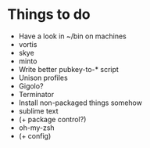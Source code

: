 # Things to do

* Have a look in ~/bin on machines
 * vortis
 * skye
 * minto
* Write better pubkey-to-* script
* Unison profiles
* Gigolo?
* Terminator
* Install non-packaged things somehow
 * sublime text
 * (+ package control?)
 * oh-my-zsh
 * (+ config)
